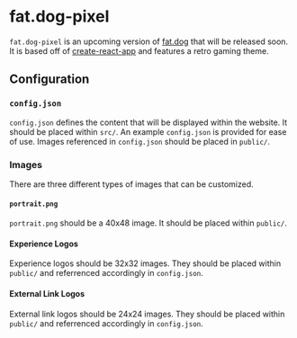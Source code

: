 # fat.dog-pixel

`fat.dog-pixel` is an upcoming version of [fat.dog](https://fat.dog) that will be released soon. It is based off of [create-react-app](https://github.com/facebook/create-react-app) and features a retro gaming theme.

## Configuration

### `config.json`
`config.json` defines the content that will be displayed within the website. It should be placed within `src/`. An example `config.json` is provided for ease of use. Images referenced in `config.json` should be placed in `public/`.

### Images
There are three different types of images that can be customized.

#### `portrait.png`
`portrait.png` should be a 40x48 image. It should be placed within `public/`.

#### Experience Logos
Experience logos should be 32x32 images. They should be placed within `public/` and referrenced accordingly in `config.json`.

#### External Link Logos
External link logos should be 24x24 images. They should be placed within `public/` and referrenced accordingly in `config.json`.
